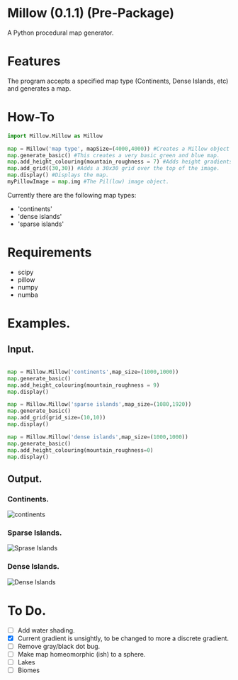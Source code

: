 # Millow (0.1.1) (Pre-Package)
A Python procedural map generator. 

# Features
The program accepts a specified map type (Continents, Dense Islands, etc) and generates a map.

# How-To
```python
import Millow.Millow as Millow

map = Millow('map type', mapSize=(4000,4000)) #Creates a Millow object with a given map type, and its 4000x4000 pixels.
map.generate_basic() #This creates a very basic green and blue map.
map.add_height_colouring(mountain_roughness = 7) #Adds height gradients to the map, indicates things like hills, etc. Mountain density controls the roughness of mountain terrain, is between 0 and 10.
map.add_grid((30,30)) #Adds a 30x30 grid over the top of the image. 
map.display() #Displays the map.
myPillowImage = map.img #The Pil(low) image object.
```


Currently there are the following map types:
- 'continents'
- 'dense islands'
- 'sparse islands'

# Requirements 

- scipy
- pillow
- numpy
- numba

# Examples.

## Input.
```python

map = Millow.Millow('continents',map_size=(1000,1000))
map.generate_basic()
map.add_height_colouring(mountain_roughness = 9)
map.display()

map = Millow.Millow('sparse islands',map_size=(1080,1920))
map.generate_basic()
map.add_grid(grid_size=(10,10))
map.display()

map = Millow.Millow('dense islands',map_size=(1000,1000))
map.generate_basic()
map.add_height_colouring(mountain_roughness=0)
map.display()
```
## Output.

### Continents.
![continents](https://github.com/Jackbytes/Millow-Map/blob/main/img/continents.png "Continents")

### Sparse Islands.
![Sprase Islands](https://github.com/Jackbytes/Millow-Map/blob/main/img/sparseislands.png "Sparse Islands")

### Dense Islands.
![Dense Islands](https://github.com/Jackbytes/Millow-Map/blob/main/img/denseislands.png "Dense Islands")

# To Do.

- [ ] Add water shading.
- [x] Current gradient is unsightly, to be changed to more a discrete gradient.
- [ ] Remove gray/black dot bug.
- [ ] Make map homeomorphic (ish) to a sphere.
- [ ] Lakes
- [ ] Biomes
